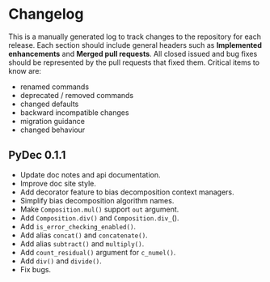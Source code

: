 # Changelog

This is a manually generated log to track changes to the repository for each release. 
Each section should include general headers such as **Implemented enhancements** 
and **Merged pull requests**. All closed issued and bug fixes should be 
represented by the pull requests that fixed them.
Critical items to know are:

 - renamed commands
 - deprecated / removed commands
 - changed defaults
 - backward incompatible changes
 - migration guidance
 - changed behaviour

## PyDec 0.1.1
* Update doc notes and api documentation.
* Improve doc site style.
* Add decorator feature to bias decomposition context managers.
* Simplify bias decomposition algorithm names.
* Make `Composition.mul()` support `out` argument.
* Add `Composition.div()` and `Composition.div_`().
* Add `is_error_checking_enabled()`.
* Add alias `concat()` and `concatenate()`.
* Add alias `subtract()` and `multiply()`.
* Add `count_residual()` argument for `c_numel()`.
* Add `div()` and `divide()`.
* Fix bugs.